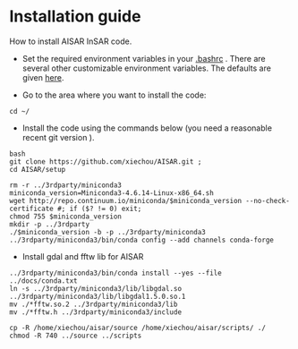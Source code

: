 # Installation guide
How to install AISAR InSAR code.

* Set the required environment variables in your [.bashrc](./bashrc_contents.md) 
. There are several other customizable environment variables. The defaults are given [here](./custom_variables.md). 

* Go to the area where you want to install the code:

```
cd ~/
```

* Install the code using the commands below (you need a reasonable recent git version ). 

```
bash
git clone https://github.com/xiechou/AISAR.git ;
cd AISAR/setup

rm -r ../3rdparty/miniconda3
miniconda_version=Miniconda3-4.6.14-Linux-x86_64.sh
wget http://repo.continuum.io/miniconda/$miniconda_version --no-check-certificate #; if ($? != 0) exit; 
chmod 755 $miniconda_version
mkdir -p ../3rdparty
./$miniconda_version -b -p ../3rdparty/miniconda3
../3rdparty/miniconda3/bin/conda config --add channels conda-forge
```

* Install gdal and fftw lib for AISAR
```
../3rdparty/miniconda3/bin/conda install --yes --file ../docs/conda.txt
ln -s ../3rdparty/miniconda3/lib/libgdal.so ../3rdparty/miniconda3/lib/libgdal1.5.0.so.1
mv ./*fftw.so.2 ../3rdparty/miniconda3/lib
mv ./*fftw.h ../3rdparty/miniconda3/include

cp -R /home/xiechou/aisar/source /home/xiechou/aisar/scripts/ ./
chmod -R 740 ../source ../scripts
```